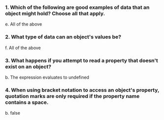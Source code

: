 ### 1. Which of the following are good examples of data that an object might hold? Choose all that apply.
e. All of the above

### 2. What type of data can an object's values be?
f. All of the above

### 3. What happens if you attempt to read a property that doesn't exist on an object?
b. The expression evaluates to undefined

### 4. When using bracket notation to access an object's property, quotation marks are only required if the property name contains a space.
b. false
